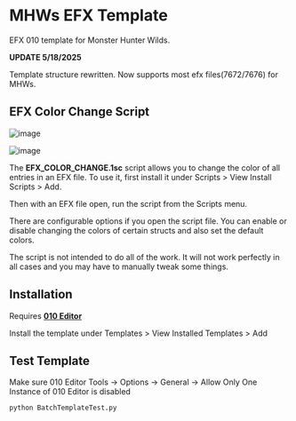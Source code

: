# MHWs EFX Template
EFX 010 template for Monster Hunter Wilds.

**UPDATE 5/18/2025**

Template structure rewritten. Now supports most efx files(7672/7676) for MHWs.

## EFX Color Change Script
![image](https://user-images.githubusercontent.com/46909075/232143830-d8a3bfac-7683-40b1-a830-99ce3a3a7e44.png)


![image](https://user-images.githubusercontent.com/46909075/213037217-9c32443a-156d-4b40-8204-98c98aaa8b95.png)

The **EFX_COLOR_CHANGE.1sc** script allows you to change the color of all entries in an EFX file. To use it, first install it under Scripts > View Install Scripts > Add.

Then with an EFX file open, run the script from the Scripts menu.

There are configurable options if you open the script file. You can enable or disable changing the colors of certain structs and also set the default colors.

The script is not intended to do all of the work. It will not work perfectly in all cases and you may have to manually tweak some things.

## Installation
Requires **[010 Editor](https://www.sweetscape.com/010editor/)**

Install the template under Templates > View Installed Templates > Add

## Test Template
Make sure 010 Editor Tools -> Options -> General -> Allow Only One Instance of 010 Editor is disabled
```bash
python BatchTemplateTest.py
```
